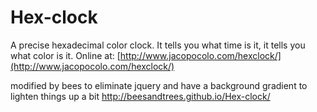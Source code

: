 Hex-clock
=========

A precise hexadecimal color clock. It tells you what time is it, it tells you what color is it. Online at: [http://www.jacopocolo.com/hexclock/](http://www.jacopocolo.com/hexclock/)

modified by bees to eliminate jquery and have a background gradient to lighten things up a bit
http://beesandtrees.github.io/Hex-clock/